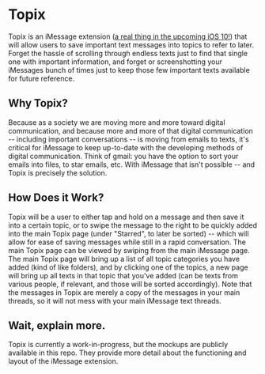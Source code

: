 # Topix

Topix is an iMessage extension ([a real thing in the upcoming iOS 10!](https://developer.apple.com/imessage/)) that will allow users to save important text messages into topics to refer to later. Forget the hassle of scrolling through endless texts just to find that single one with important information, and forget or screenshotting your iMessages bunch of times just to keep those few important texts available for future reference.

## Why Topix?

Because as a society we are moving more and more toward digital communication, and because more and more of that digital communication -- including important conversations -- is moving from emails to texts, it's critical for iMessage to keep up-to-date with the developing methods of digital communication. Think of gmail: you have the option to sort your emails into files, to star emails, etc. With iMessage that isn't possible -- and Topix is precisely the solution.

## How Does it Work?

 Topix will be a user to either tap and hold on a message and then save it into a certain topic, or to swipe the message to the right to be quickly added into the main Topix page (under "Starred", to later be sorted) -- which will allow for ease of saving messages while still in a rapid conversation. The main Topix page can be viewed by swiping from the main iMessage page. The main Topix page will bring up a list of all topic categories you have added (kind of like folders), and by clicking one of the topics, a new page will bring up all texts in that topic that you've added (can be texts from various people, if relevant, and those will be sorted accordingly). Note that the messages in Topix are merely a copy of the messages in your main threads, so it will not mess with your main iMessage text threads. 

## Wait, explain more. 

Topix is currently a work-in-progress, but the mockups are publicly available in this repo. They provide more detail about the functioning and layout of the iMessage extension.
